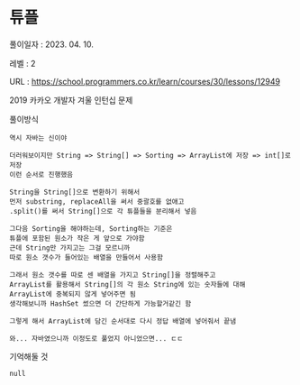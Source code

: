 # 튜플
풀이일자 : 2023. 04. 10.  
    
레벨 : 2    

URL : https://school.programmers.co.kr/learn/courses/30/lessons/12949

2019 카카오 개발자 겨울 인턴십 문제

풀이방식

    역시 자바는 신이야

    더러워보이지만 String => String[] => Sorting => ArrayList에 저장 => int[]로 저장
    이런 순서로 진행했음

    String을 String[]으로 변환하기 위해서
    먼저 substring, replaceAll을 써서 중괄호를 없애고
    .split()를 써서 String[]으로 각 튜플들을 분리해서 넣음

    그다음 Sorting을 해야하는데, Sorting하는 기준은
    튜플에 포함된 원소가 작은 게 앞으로 가야함
    근데 String만 가지고는 그걸 모르니까
    따로 원소 갯수가 들어있는 배열을 만들어서 사용함

    그래서 원소 갯수를 따로 센 배열을 가지고 String[]을 정렬해주고
    ArrayList를 활용해서 String[]의 각 원소 String에 있는 숫자들에 대해
    ArrayList에 중복되지 않게 넣어주면 됨
    생각해보니까 HashSet 썼으면 더 간단하게 가능할거같긴 함

    그렇게 해서 ArrayList에 담긴 순서대로 다시 정답 배열에 넣어줘서 끝냄

    와... 자바였으니까 이정도로 풀었지 아니었으면... ㄷㄷ

기억해둘 것  
    
    null